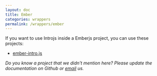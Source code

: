 ```yaml
---
layout: doc
title: Ember
categories: wrappers
permalink: /wrappers/ember
---
```


If you want to use Introjs inside a Emberjs project, you can use these projects:

- [ember-intro.js](https://github.com/thefrontside/ember-introjs)

*Do you know a project that we didn't mention here? Please update the documentation on Github or [email](support@introjs.com) us.*
